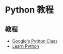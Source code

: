 # Python 教程

## 教程

* [Google's Python Class](https://developers.google.com/edu/python/)
* [Learn Python](http://learnpython.org/)